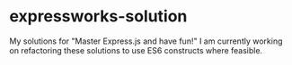 # expressworks-solution
My solutions for "Master Express.js and have fun!" I am currently working on refactoring these solutions to use ES6 constructs where feasible.

